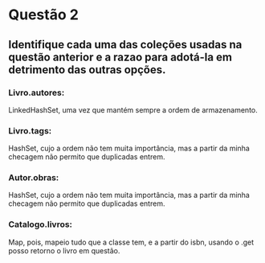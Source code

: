 # Questão 2

## Identifique cada uma das coleções usadas na questão anterior e a razao para adotá-la em detrimento das outras opções.

### Livro.autores:
LinkedHashSet, uma vez que mantém sempre a ordem de armazenamento.

### Livro.tags: 
HashSet, cujo a ordem não tem muita importância, mas a partir da minha checagem não permito que duplicadas entrem.

### Autor.obras:
HashSet, cujo a ordem não tem muita importância, mas a partir da minha checagem não permito que duplicadas entrem. 

### Catalogo.livros:
Map, pois, mapeio tudo que a classe tem, e a partir do isbn, usando o .get posso retorno o livro em questão.

